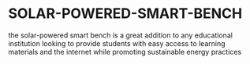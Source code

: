 # SOLAR-POWERED-SMART-BENCH
the solar-powered smart bench is a great addition to any educational institution looking to provide students with easy access to learning materials and the internet while promoting sustainable energy practices
